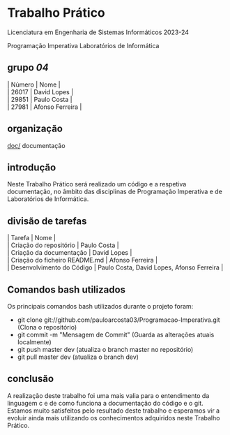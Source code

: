 # Trabalho Prático

Licenciatura em Engenharia de Sistemas Informáticos 2023-24

Programação Imperativa
Laboratórios de Informática

## grupo  *04*
| Número | Nome |<br>
| 26017   | David Lopes |<br>
| 29851     | Paulo Costa  |<br>
| 27981     | Afonso Ferreira  |<br>

## organização

[doc/](TrabalhoPratico1/doc/d-04/)  documentação

## introdução

Neste Trabalho Prático será realizado um código e a respetiva documentação, no âmbito das disciplinas de Programação Imperativa e de Laboratórios de Informática.

## divisão de tarefas

| Tarefa | Nome |<br>
| Criação do repositório | Paulo Costa |<br>
| Criação da documentação | David Lopes |<br>
| Criação do ficheiro README.md | Afonso Ferreira |<br>
| Desenvolvimento do Código | Paulo Costa, David Lopes, Afonso Ferreira |<br>

## Comandos bash utilizados

Os principais comandos bash utilizados durante o projeto foram:

 - git clone git://github.com/pauloarcosta03/Programacao-Imperativa.git (Clona o repositório)
 - git commit -m "Mensagem de Commit" (Guarda as alterações atuais localmente)
 - git push master dev (atualiza o branch master no repositório)
 - git pull master dev (atualiza o branch dev)

## conclusão

A realização deste trabalho foi uma mais valia para o entendimento da linguagem c e de como funciona a documentação do código e o git.
Estamos muito satisfeitos pelo resultado deste trabalho e esperamos vir a evoluir ainda mais utilizando os conhecimentos adquiridos neste Trabalho Prático.
